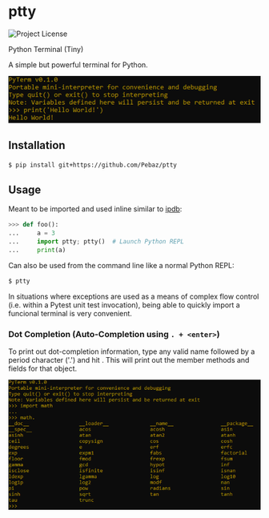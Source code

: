 # ptty

![Project License](https://img.shields.io/github/license/Pebaz/ptty)

Python Terminal (Tiny)

A simple but powerful terminal for Python.

![Hello World Output](Screenshot1.png)

## Installation

```bash
$ pip install git+https://github.com/Pebaz/ptty
```

## Usage

Meant to be imported and used inline similar to [ipdb](<https://github.com/gotcha/ipdb>):

```python
>>> def foo():
...     a = 3
...     import ptty; ptty()  # Launch Python REPL
...     print(a)
```

Can also be used from the command line like a normal Python REPL:

```bash
$ ptty
```

In situations where exceptions are used as a means of complex flow control (i.e. within a Pytest unit test invocation), being able to quickly import a funcional terminal is very convenient.

### Dot Completion (Auto-Completion using `. + <enter>`)

To print out dot-completion information, type any valid name followed by a period character ('.') and hit <enter>. This will print out the member methods and fields for that object.

![Dot Completion Output](Screenshot2.png)